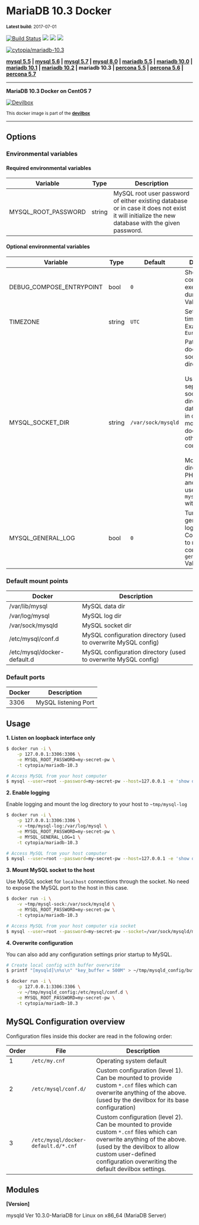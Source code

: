 # MariaDB 10.3 Docker

<small>**Latest build:** 2017-07-01</small>

[![Build Status](https://travis-ci.org/cytopia/docker-mariadb-10.3.svg?branch=master)](https://travis-ci.org/cytopia/docker-mariadb-10.3) [![](https://images.microbadger.com/badges/version/cytopia/mariadb-10.3.svg)](https://microbadger.com/images/cytopia/mariadb-10.3 "mariadb-10.3") [![](https://images.microbadger.com/badges/image/cytopia/mariadb-10.3.svg)](https://microbadger.com/images/cytopia/mariadb-10.3 "mariadb-10.3") [![](https://images.microbadger.com/badges/license/cytopia/mariadb-10.3.svg)](https://microbadger.com/images/cytopia/mariadb-10.3 "mariadb-10.3")

[![cytopia/mariadb-10.3](http://dockeri.co/image/cytopia/mariadb-10.3)](https://hub.docker.com/r/cytopia/mariadb-10.3/)

**[mysql 5.5](https://github.com/cytopia/docker-mysql-5.5) | [mysql 5.6](https://github.com/cytopia/docker-mysql-5.6) | [mysql 5.7](https://github.com/cytopia/docker-mysql-5.7) | [mysql 8.0](https://github.com/cytopia/docker-mysql-8.0) | [mariadb 5.5](https://github.com/cytopia/docker-mariadb-5.5) | [mariadb 10.0](https://github.com/cytopia/docker-mariadb-10.0) | [mariadb 10.1](https://github.com/cytopia/docker-mariadb-10.1) | [mariadb 10.2](https://github.com/cytopia/docker-mariadb-10.2) | mariadb 10.3 | [percona 5.5](https://github.com/cytopia/docker-percona-5.5) | [percona 5.6](https://github.com/cytopia/docker-percona-5.6) | [percona 5.7](https://github.com/cytopia/docker-percona-5.7)**

----

**MariaDB 10.3 Docker on CentOS 7**

[![Devilbox](https://raw.githubusercontent.com/cytopia/devilbox/master/.devilbox/www/htdocs/assets/img/devilbox_80.png)](https://github.com/cytopia/devilbox)

<sub>This docker image is part of the **[devilbox](https://github.com/cytopia/devilbox)**</sub>

----

## Options

### Environmental variables

#### Required environmental variables

| Variable | Type | Description |
|----------|------|-------------|
| MYSQL_ROOT_PASSWORD | string | MySQL root user password of either existing database or in case it does not exist it will initialize the new database with the given password. |

#### Optional environmental variables

| Variable | Type | Default | Description |
|----------|------|---------|-------------|
| DEBUG_COMPOSE_ENTRYPOINT | bool | `0` | Show shell commands executed during start.<br/>Value: `0` or `1` |
| TIMEZONE | string | `UTC` | Set docker OS timezone.<br/>Example: `Europe/Berlin` |
| MYSQL_SOCKET_DIR | string | `/var/sock/mysqld` | Path inside the docker to the socket directory.<br/><br/>Used to separate socket directory from data directory in order to mount it to the docker host or other docker containers.<br/><br/>Mount this directory to a PHP container and be able to use `mysqli_connect` with `localhost`. |
| MYSQL_GENERAL_LOG | bool | `0` | Turn on or off general logging<br/>Corresponds to mysql config: `general-log`<br/>Value: `0` or `1` |

### Default mount points

| Docker | Description |
|--------|-------------|
| /var/lib/mysql | MySQL data dir |
| /var/log/mysql | MySQL log dir |
| /var/sock/mysqld | MySQL socket dir |
| /etc/mysql/conf.d | MySQL configuration directory (used to overwrite MySQL config) |
| /etc/mysql/docker-default.d | MySQL configuration directory (used to overwrite MySQL config) |

### Default ports

| Docker | Description |
|--------|-------------|
| 3306   | MySQL listening Port |

## Usage

**1. Listen on loopback interface only**

```bash
$ docker run -i \
    -p 127.0.0.1:3306:3306 \
    -e MYSQL_ROOT_PASSWORD=my-secret-pw \
    -t cytopia/mariadb-10.3

# Access MySQL from your host computer
$ mysql --user=root --password=my-secret-pw --host=127.0.0.1 -e 'show databases;'
```

**2. Enable logging**

Enable logging and mount the log directory to your host to `~tmp/mysql-log`
```bash
$ docker run -i \
    -p 127.0.0.1:3306:3306 \
    -v ~tmp/mysql-log:/var/log/mysql \
    -e MYSQL_ROOT_PASSWORD=my-secret-pw \
    -e MYSQL_GENERAL_LOG=1 \
    -t cytopia/mariadb-10.3

# Access MySQL from your host computer
$ mysql --user=root --password=my-secret-pw --host=127.0.0.1 -e 'show databases;'
```

**3. Mount MySQL socket to the host**

Use MySQL socket for `localhost` connections through the socket. No need to expose the MySQL port to the host in this case.
```bash
$ docker run -i \
    -v ~tmp/mysql-sock:/var/sock/mysqld \
    -e MYSQL_ROOT_PASSWORD=my-secret-pw \
    -t cytopia/mariadb-10.3

# Access MySQL from your host computer via socket
$ mysql --user=root --password=my-secret-pw --socket=/var/sock/mysqld/mysqld.sock -e 'show databases;'
```

**4. Overwrite configuration**

You can also add any configuration settings prior startup to MySQL.
```bash
# Create local config with buffer overwrite
$ printf "[mysqld]\n%s\n" "key_buffer = 500M" > ~/tmp/mysqld_config/buffer.cnf

$ docker run -i \
    -p 127.0.0.1:3306:3306 \
    -v ~/tmp/mysqld_config:/etc/mysql/conf.d \
    -e MYSQL_ROOT_PASSWORD=my-secret-pw \
    -t cytopia/mariadb-10.3
```

## MySQL Configuration overview

Configuration files inside this docker are read in the following order:

| Order | File | Description |
|-------|------|-------------|
| 1     | `/etc/my.cnf` | Operating system default |
| 2     | `/etc/mysql/conf.d/` | Custom configuration (level 1). Can be mounted to provide custom `*.cnf` files which can overwrite anything of the above. (used by the devilbox for its base configuration) |
| 3     | `/etc/mysql/docker-default.d/*.cnf` | Custom configuration (level 2). Can be mounted to provide custom `*.cnf` files which can overwrite anything of the above. (used by the devilbox to allow custom user-defined configuration overwriting the default devilbox settings. |


## Modules

**[Version]**

mysqld  Ver 10.3.0-MariaDB for Linux on x86_64 (MariaDB Server)
